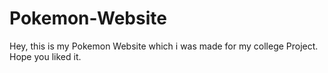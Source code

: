 # Pokemon-Website
Hey, this is my Pokemon Website which i was made for my college Project. Hope you liked it.
